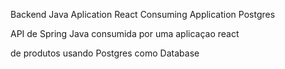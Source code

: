 Backend Java Aplication 
React  Consuming Application
Postgres

API de Spring Java consumida por uma
aplicaçao react  

de produtos usando Postgres como Database


